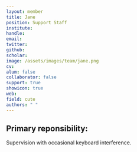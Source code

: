 ```yaml
---
layout: member
title: Jane
position: Support Staff
institute: 
handle: 
email: 
twitter: 
github: 
scholar: 
image: /assets/images/team/jane.png
cv: 
alum: false
collaborator: false  
support: true
showicon: true                             
web: 
field: cute
authors: " "
---
```



## Primary reponsibility: 

Supervision with occasional keyboard interference.